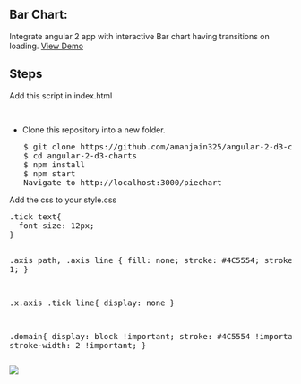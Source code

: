 <h2>Bar Chart:</h2>
Integrate angular 2 app with interactive Bar chart having transitions on loading.
<a target="_blank" href="https://embed.plnkr.co/i3qi1z/">View Demo</a>

<h2>Steps</h2>

<p>Add this script in index.html</p>
<pre>
<script src="https://cdnjs.cloudflare.com/ajax/libs/d3/3.5.6/d3.min.js" charset="utf-8"></script>
</pre>

<ul>
  <li>Clone this repository into a new folder.</li>
  </ul>
<pre>   $ git clone https://github.com/amanjain325/angular-2-d3-charts.git
   $ cd angular-2-d3-charts
   $ npm install
   $ npm start
   Navigate to http://localhost:3000/piechart</pre>

<p>Add the css to your style.css</p>
<pre>
.tick text{
  font-size: 12px;
}

.axis path,
.axis line {
  fill: none;
  stroke: #4C5554;
  stroke-width: 1;
}

.x.axis .tick line{
display: none
}

.domain{
    display: block !important;
    stroke: #4C5554 !important;
    stroke-width: 2 !important;
}
</pre>
<img src="https://raw.githubusercontent.com/amanjain325/angular-2-d3-charts/master/src/assets/img/single-bar-chart-example.png">
